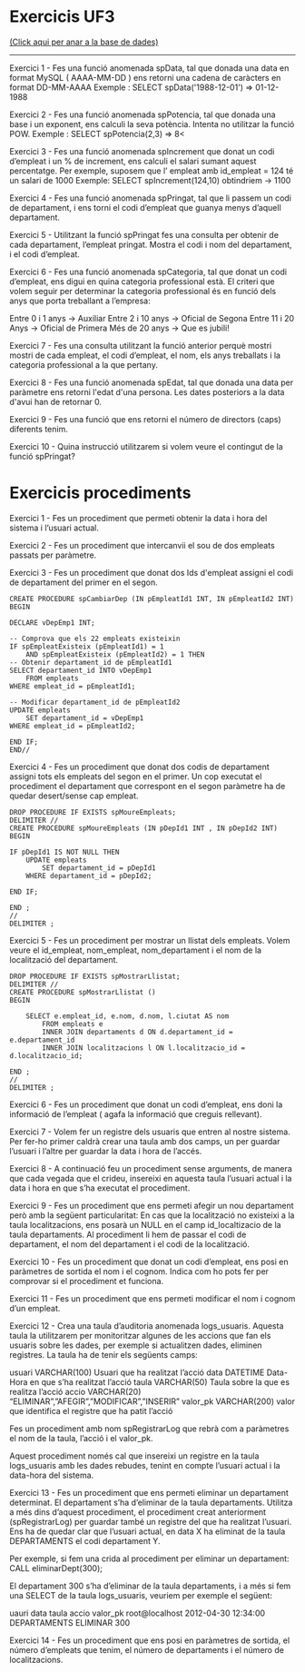 <h1>Exercicis UF3</h1>
<a href="https://github.com/JoseGomez23/Base-de-Dades/blob/main/UF3/Database.md">(Click aqui per anar a la base de dades)</a>

____________________________________________________________________________________________________________________________________________________________________
Exercici 1 - Fes una funció anomenada spData, tal que donada una data en format
MySQL ( AAAA-MM-DD ) ens retorni una cadena de caràcters en format DD-MM-AAAA
Exemple : SELECT spData('1988-12-01') => 01-12-1988


Exercici 2 - Fes una funció anomenada spPotencia, tal que donada una base i un
exponent, ens calculi la seva potència. Intenta no utilitzar la funció POW.
Exemple : SELECT spPotencia(2,3) => 8<


Exercici 3 - Fes una funció anomenada spIncrement que donat un codi d’empleat i un
% de increment, ens calculi el salari sumant aquest percentatge.
Per exemple, suposem que l’ empleat amb id_empleat = 124 té un salari de 1000
Exemple: SELECT spIncrement(124,10) obtindriem -> 1100


 Exercici 4 - Fes una funció anomenada spPringat, tal que li passem un codi de
departament, i ens torni el codi d’empleat que guanya menys d’aquell departament.


Exercici 5 - Utilitzant la funció spPringat fes una consulta per obtenir de cada
departament, l’empleat pringat. Mostra el codi i nom del departament, i el codi d’empleat.


Exercici 6 - Fes una funció anomenada spCategoria, tal que donat un codi d’empleat,
ens digui en quina categoria professional està. El criteri que volem seguir per determinar
la categoria professional és en funció dels anys que porta treballant a l’empresa:

Entre 0 i 1 anys -> Auxiliar
Entre 2 i 10 anys -> Oficial de Segona
Entre 11 i 20 Anys -> Oficial de Primera
Més de 20 anys -> Que es jubili!

Exercici 7 - Fes una consulta utilitzant la funció anterior perquè mostri mostri de cada
empleat, el codi d’empleat, el nom, els anys treballats i la categoria professional a la que
pertany.


Exercici 8 - Fes una funció anomenada spEdat, tal que donada una data per paràmetre
ens retorni l'edat d'una persona. Les dates posteriors a la data d'avui han de retornar 0.

  
Exercici 9 - Fes una funció que ens retorni el número de directors (caps) diferents tenim.


Exercici 10 - Quina instrucció utilitzarem si volem veure el contingut de la funció
spPringat?


<h1>Exercicis procediments</h1>

Exercici 1 - Fes un procediment que permeti obtenir la data i hora del sistema i l’usuari
actual.


Exercici 2 - Fes un procediment que intercanvii el sou de dos empleats passats per
paràmetre.


Exercici 3 - Fes un procediment que donat dos Ids d'empleat assigni el codi de
departament del primer en el segon.

```mysql
CREATE PROCEDURE spCambiarDep (IN pEmpleatId1 INT, IN pEmpleatId2 INT)
BEGIN

DECLARE vDepEmp1 INT;

-- Comprova que els 22 empleats existeixin
IF spEmpleatExisteix (pEmpleatId1) = 1
    AND spEmpleatExisteix (pEmpleatId2) = 1 THEN
-- Obtenir departament_id de pEmpleatId1
SELECT departament_id INTO vDepEmp1
    FROM empleats
WHERE empleat_id = pEmpleatId1;

-- Modificar departament_id de pEmpleatId2
UPDATE empleats 
    SET departament_id = vDepEmp1
WHERE empleat_id = pEmpleatId2;

END IF; 
END//
```


Exercici 4 - Fes un procediment que donat dos codis de departament assigni tots els
empleats del segon en el primer. Un cop executat el procediment el departament que
correspont en el segon paràmetre ha de quedar desert/sense cap empleat.

```mysql
DROP PROCEDURE IF EXISTS spMoureEmpleats;
DELIMITER //
CREATE PROCEDURE spMoureEmpleats (IN pDepId1 INT , IN pDepId2 INT)
BEGIN

IF pDepId1 IS NOT NULL THEN
	UPDATE empleats
		SET departament_id = pDepId1
	WHERE departament_id = pDepId2;

END IF;

END ;
//
DELIMITER ;
```


Exercici 5 - Fes un procediment per mostrar un llistat dels empleats. Volem veure el
id_empleat, nom_empleat, nom_departament i el nom de la localització del departament.

```mysql
DROP PROCEDURE IF EXISTS spMostrarLlistat;
DELIMITER //
CREATE PROCEDURE spMostrarLlistat ()
BEGIN

	SELECT e.empleat_id, e.nom, d.nom, l.ciutat AS nom
		FROM empleats e
        INNER JOIN departaments d ON d.departament_id = e.departament_id
        INNER JOIN localitzacions l ON l.localitzacio_id = d.localitzacio_id;

END ;
// 
DELIMITER ; 

```


Exercici 6 - Fes un procediment que donat un codi d’empleat, ens doni la informació de
l’empleat ( agafa la informació que creguis rellevant).


Exercici 7 - Volem fer un registre dels usuaris que entren al nostre sistema. Per fer-ho
primer caldrà crear una taula amb dos camps, un per guardar l’usuari i l’altre per guardar
la data i hora de l’accés.


Exercici 8 - A continuació feu un procediment sense arguments, de manera que cada
vegada que el crideu, insereixi en aquesta taula l’usuari actual i la data i hora en que s’ha
executat el procediment.


Exercici 9 - Fes un procediment que ens permeti afegir un nou departament però amb la
següent particularitat: En cas que la localització no existeixi a la taula localitzacions, ens
posarà un NULL en el camp id_localtizacio de la taula departaments. Al procediment li
hem de passar el codi de departament, el nom del departament i el codi de la localització.


Exercici 10 - Fes un procediment que donat un codi d’empleat, ens posi en paràmetres
de sortida el nom i el cognom. Indica com ho pots fer per comprovar si el procediment et
funciona.


Exercici 11 - Fes un procediment que ens permeti modificar el nom i cognom d’un
empleat.

Exercici 12 - Crea una taula d’auditoria anomenada logs_usuaris. Aquesta taula la
utilitzarem per monitoritzar algunes de les accions que fan els usuaris sobre les dades,
per exemple si actualitzen dades, eliminen registres.
La taula ha de tenir els següents camps:

usuari VARCHAR(100) Usuari que ha realitzat l’acció
data DATETIME Data-Hora en que s’ha realitzat l’acció
taula VARCHAR(50) Taula sobre la que es realitza l’acció
accio VARCHAR(20) “ELIMINAR”,”AFEGIR”,”MODIFICAR”,”INSERIR”
valor_pk VARCHAR(200) valor que identifica el registre que ha patit
l’acció

Fes un procediment amb nom spRegistrarLog que rebrà com a paràmetres el nom de la
taula, l’acció i el valor_pk.

Aquest procediment només cal que insereixi un registre en la taula logs_usuaris amb les
dades rebudes, tenint en compte l’usuari actual i la data-hora del sistema.


Exercici 13 - Fes un procediment que ens permeti eliminar un departament determinat.
El departament s’ha d’eliminar de la taula departaments. Utilitza a més dins d’aquest
procediment, el procediment creat anteriorment (spRegistrarLog) per guardar també un
registre del que ha realitzat l’usuari. Ens ha de quedar clar que l’usuari actual, en data X
ha eliminat de la taula DEPARTAMENTS el codi departament Y.

Per exemple, si fem una crida al procediment per eliminar un departament:
CALL eliminarDept(300);

El departament 300 s’ha d’eliminar de la taula departaments, i a més si fem una SELECT
de la taula logs_usuaris, veuriem per exemple el següent:

uauri data taula accio valor_pk
root@localhost 2012-04-30 12:34:00 DEPARTAMENTS ELIMINAR 300


Exercici 14 - Fes un procediment que ens posi en paràmetres de sortida, el número
d’empleats que tenim, el número de departaments i el número de localitzacions.